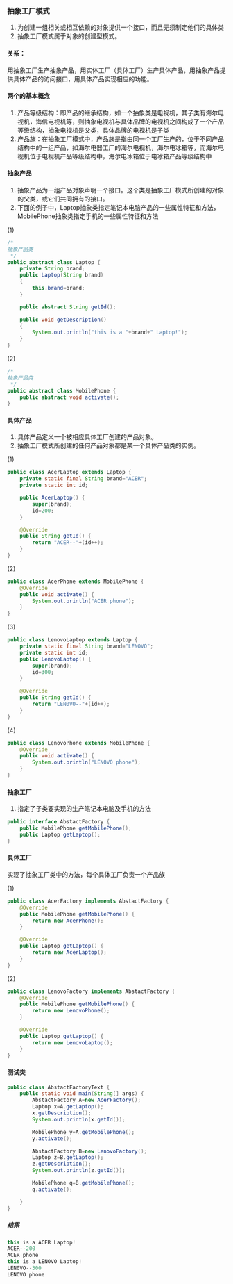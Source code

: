 ### 抽象工厂模式
1. 为创建一组相关或相互依赖的对象提供一个接口，而且无须制定他们的具体类
2. 抽象工厂模式属于对象的创建型模式。

#### 关系：
用抽象工厂生产抽象产品，用实体工厂（具体工厂）生产具体产品，用抽象产品提供具体产品的访问接口，用具体产品实现相应的功能。

#### 两个的基本概念
1. 产品等级结构：即产品的继承结构，如一个抽象类是电视机，其子类有海尔电视机，海信电视机等，则抽象电视机与具体品牌的电视机之间构成了一个产品等级结构，抽象电视机是父类，具体品牌的电视机是子类
2. 产品族：在抽象工厂模式中，产品族是指由同一个工厂生产的，位于不同产品结构中的一组产品，如海尔电器工厂的海尔电视机，海尔电冰箱等，而海尔电视机位于电视机产品等级结构中，海尔电冰箱位于电冰箱产品等级结构中

#### 抽象产品
1. 抽象产品为一组产品对象声明一个接口。这个类是抽象工厂模式所创建的对象的父类，或它们共同拥有的接口。
2. 下面的例子中，Laptop抽象类指定笔记本电脑产品的一些属性特征和方法，MobilePhone抽象类指定手机的一些属性特征和方法

(1)
```java
/*
抽象产品类
 */
public abstract class Laptop {
    private String brand;
    public Laptop(String brand)
    {
        this.brand=brand;
    }

    public abstract String getId();

    public void getDescription()
    {
        System.out.println("this is a "+brand+" Laptop!");
    }
}
```
(2)
```java
/*
抽象产品类
 */
public abstract class MobilePhone {
    public abstract void activate();
}
```
#### 具体产品
1. 具体产品定义一个被相应具体工厂创建的产品对象。
2. 抽象工厂模式所创建的任何产品对象都是某一个具体产品类的实例。

(1)
```java
public class AcerLaptop extends Laptop {
    private static final String brand="ACER";
    private static int id;

    public AcerLaptop() {
        super(brand);
        id=200;
    }

    @Override
    public String getId() {
        return "ACER--"+(id++);
    }
}
```
(2)
```java
public class AcerPhone extends MobilePhone {
    @Override
    public void activate() {
        System.out.println("ACER phone");
    }
}
```
(3)
```java
public class LenovoLaptop extends Laptop {
    private static final String brand="LENOVO";
    private static int id;
    public LenovoLaptop() {
        super(brand);
        id=300;
    }

    @Override
    public String getId() {
        return "LEN0VO--"+(id++);
    }
}
```
(4)
```java
public class LenovoPhone extends MobilePhone {
    @Override
    public void activate() {
        System.out.println("LENOVO phone");
    }
}
```
#### 抽象工厂
1. 指定了子类要实现的生产笔记本电脑及手机的方法
```java
public interface AbstactFactory {
    public MobilePhone getMobilePhone();
    public Laptop getLaptop();
}
```
#### 具体工厂
实现了抽象工厂类中的方法，每个具体工厂负责一个产品族

(1)
```java
public class AcerFactory implements AbstactFactory {
    @Override
    public MobilePhone getMobilePhone() {
        return new AcerPhone();
    }

    @Override
    public Laptop getLaptop() {
        return new AcerLaptop();
    }
}
```
(2)
```java
public class LenovoFactory implements AbstactFactory {
    @Override
    public MobilePhone getMobilePhone() {
        return new LenovoPhone();
    }

    @Override
    public Laptop getLaptop() {
        return new LenovoLaptop();
    }
}
```
#### 测试类
```java
public class AbstactFactoryText {
    public static void main(String[] args) {
        AbstactFactory A=new AcerFactory();
        Laptop x=A.getLaptop();
        x.getDescription();
        System.out.println(x.getId());

        MobilePhone y=A.getMobilePhone();
        y.activate();

        AbstactFactory B=new LenovoFactory();
        Laptop z=B.getLaptop();
        z.getDescription();
        System.out.println(z.getId());

        MobilePhone q=B.getMobilePhone();
        q.activate();

    }
}
```

##### 结果
```java
this is a ACER Laptop!
ACER--200
ACER phone
this is a LENOVO Laptop!
LEN0VO--300
LENOVO phone
```
